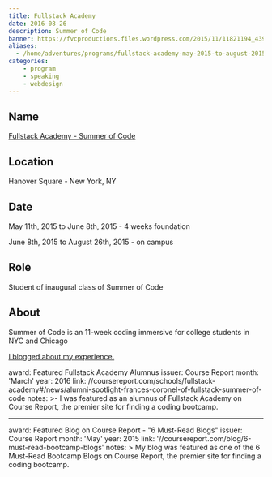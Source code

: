 ```yaml
---
title: Fullstack Academy
date: 2016-08-26
description: Summer of Code
banner: https://fvcproductions.files.wordpress.com/2015/11/11821194_439697182900579_299304949_n-1-e1457320708289.jpg
aliases:
  - /home/adventures/programs/fullstack-academy-may-2015-to-august-2015/
categories:
    - program
    - speaking
    - webdesign
---
```


## Name

[Fullstack Academy - Summer of Code](https://www.fullstackacademy.com/summer-of-code 'Fullstack Academy')

## Location

Hanover Square - New York, NY

## Date

May 11th, 2015 to June 8th, 2015 - 4 weeks foundation

June 8th, 2015 to August 26th, 2015 - on campus

## Role

Student of inaugural class of Summer of Code

## About

Summer of Code is an 11-week coding immersive for college students in NYC and Chicago

[I blogged about my experience.](https://fvcproductions.com/blog/2015/08/30/fullstack-academy-reflections/)

award: Featured Fullstack Academy Alumnus
issuer: Course Report
month: 'March'
year: 2016
link: //coursereport.com/schools/fullstack-academy#/news/alumni-spotlight-frances-coronel-of-fullstack-summer-of-code
notes: >-
I was featured as an alumnus of Fullstack Academy on Course Report, the
premier site for finding a coding bootcamp.

---

<!-- ON OWN -->

award: Featured Blog on Course Report - "6 Must-Read Blogs"
issuer: Course Report
month: 'May'
year: 2015
link: '//coursereport.com/blog/6-must-read-bootcamp-blogs'
notes: >
My blog was featured as one of the 6 Must-Read Bootcamp Blogs on Course
Report, the premier site for finding a coding bootcamp.
